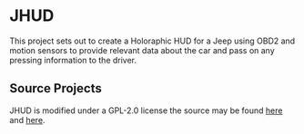 # JHUD
This project sets out to create a Holoraphic HUD for a Jeep using OBD2 and motion sensors to provide relevant data about the car and pass on any pressing information to the driver.

## Source Projects
JHUD is modified under a GPL-2.0 license the source may be found [here](https://github.com/peterh/pyobd) and [here](https://courses.ece.cornell.edu/ece5990/ECE5990_Spring16_FinalProjects/wjv29_xz245/index.html).
